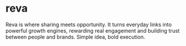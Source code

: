 # reva
Reva is where sharing meets opportunity. It turns everyday links into powerful growth engines, rewarding real engagement and building trust between people and brands. Simple idea, bold execution.
